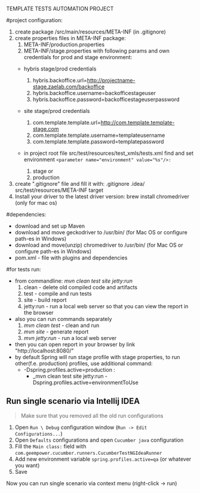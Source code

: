 TEMPLATE TESTS AUTOMATION PROJECT

#project configuration:
1. create package /src/main/resources/META-INF (in .gitignore)
2. create properties files in META-INF package:
    1) META-INF/production.properties
    2) META-INF/stage.properties
with following params and own credentials for prod and stage environment:
    - hybris stage/prod credentials
      1. hybris.backoffice.url=http://projectname-stage.zaelab.com/backoffice
      2. hybris.backoffice.username=backofficestageuser
      3. hybris.backoffice.password=backofficestageuserpassword

    - site stage/prod credentials
      1. com.template.template.url=http://com.template.template-stage.com
      2. com.template.template.username=templateusername
      3. com.template.template.password=templatepassword

    - in project root file src/test/resources/test_xmls/tests.xml find and set environment `<parameter name="environment" value="%s"/>:`
      1. stage or
      2. production
3. create ".gitignore" file and fill it with:
    .gitignore
    .idea/
    src/test/resources/META-INF
    target
4. Install your driver to the latest driver version:
    brew install chromedriver (only for mac os)

#dependencies:
- download and set up Maven
- download and move geckodriver to /usr/bin/ (for Mac OS or configure path-es in Windows)
- download and move(unzip) chromedriver to /usr/bin/ (for Mac OS or configure path-es in Windows)
- pom.xml - file with plugins and dependencies

#for tests run:
- from commandline: _mvn clean test site jetty:run_
    1) clean - delete old compiled code and artifacts
    2) test - compile and run tests
    3) site - build report
    4) jetty:run - run a local web server so that you can view the report in the browser
- also you can run commands separately 
    1) _mvn clean test_  - clean and run 
    2) _mvn site_  - generate report
    3) _mvn jetty:run_  - run a local web server
- then you can open report in your browser by link "http://localhost:8080/"
- by default Spring will run stage profile with stage properties, to run other(f.e. production) profiles, use additional command:
    - -Dspring.profiles.active=production :
        - _mvn clean test site jetty:run -Dspring.profiles.active=environmentToUse
        
## Run single scenario via Intellij IDEA
> Make sure that you removed all the old run configurations
1. Open `Run \ Debug` configuration window (`Run -> Edit Configurations...`)
2. Open `Defaults` configurations and open `Cucumber java` configuration
3. Fill the `Main class:` field with `com.geempower.cucumber.runners.CucumberTestNGIdeaRunner`
4. Add new environment variable `spring.profiles.active=qa` (or whatever you want)
5. Save

Now you can run single scenario via context menu (right-click -> run)